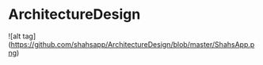 # ArchitectureDesign

![alt tag] (https://github.com/shahsapp/ArchitectureDesign/blob/master/ShahsApp.png)
